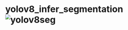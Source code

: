 # yolov8_infer_segmentation![yolov8seg](https://user-images.githubusercontent.com/45326995/215959601-9274a5d6-be85-4b38-82ae-7c55bdfcbebb.gif)
